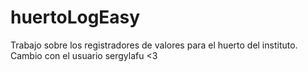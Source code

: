 # huertoLogEasy
Trabajo sobre los registradores de valores para el huerto del instituto.
Cambio con el usuario sergylafu <3
